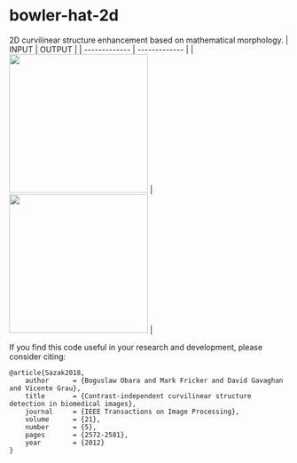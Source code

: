 # bowler-hat-2d
2D curvilinear structure enhancement based on mathematical morphology.
| INPUT | OUTPUT |
| ------------- | ------------- |
| <img src="https://github.com/CigdemSazak/BowlerHat/master/im/jellyfish.png" width="250">  | <img src="https://github.comCigdemSazak/BowlerHat/master/im/jellyfish_v.png" width="250"> |

If you find this code useful in your research and development, please consider citing:

    @article{Sazak2018,
        author      = {Boguslaw Obara and Mark Fricker and David Gavaghan and Vicente Grau},
        title       = {Contrast-independent curvilinear structure detection in biomedical images},
        journal     = {IEEE Transactions on Image Processing},
        volume      = {21},
        number      = {5},
        pages       = {2572-2581},
        year        = {2012}
    }

